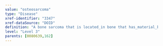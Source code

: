 ```yaml
---
value: "osteosarcoma"
type: "Disease"
xref-identifier: "3347"
xref-dataSource: "DOID"
definition: "A bone sarcoma that is located_in bone that has_material_basis_in cells of mesenchymal origin.|OMIM mapping confirmed by DO. [SN]."
level: "Level 3"
parents: [0080639,162]
---
```

